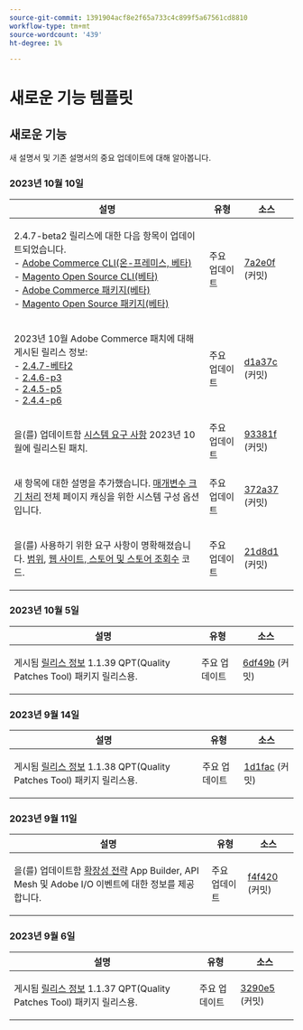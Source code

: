 ```yaml
---
source-git-commit: 1391904acf8e2f65a733c4c899f5a67561cd8810
workflow-type: tm+mt
source-wordcount: '439'
ht-degree: 1%

---
```

# 새로운 기능 템플릿

## 새로운 기능

새 설명서 및 기존 설명서의 중요 업데이트에 대해 알아봅니다.

### 2023년 10월 10일

<table style="table-layout:auto;">
  <thead>
    <tr>
      <th>설명</th>
      <th>유형</th>
      <th>소스</th>
    </tr>
  </thead>
  <tbody>
    <tr>
      <td><p>2.4.7-beta2 릴리스에 대한 다음 항목이 업데이트되었습니다.<br />- <a href="https://experienceleague.adobe.com/docs/commerce-operations/reference/commerce-on-premises-beta.html">Adobe Commerce CLI(온-프레미스, 베타)</a><br />- <a href="https://experienceleague.adobe.com/docs/commerce-operations/reference/magento-open-source-beta.html">Magento Open Source CLI(베타)</a><br />- <a href="https://experienceleague.adobe.com/docs/commerce-operations/release/packages/adobe-commerce-beta.html">Adobe Commerce 패키지(베타)</a><br />- <a href="https://experienceleague.adobe.com/docs/commerce-operations/release/packages/magento-open-source-beta.html">Magento Open Source 패키지(베타)</a></p>
</td>
      <td>주요 업데이트</td>
      <td><a href="https://github.com/AdobeDocs/commerce-operations.en/commit/7a2e0f9fd2e74776107ac85de9b785aaf056413c">7a2e0f</a> (커밋)</td>
    </tr>
    <tr>
      <td><p>2023년 10월 Adobe Commerce 패치에 대해 게시된 릴리스 정보:<br />- <a href="https://experienceleague.adobe.com/docs/commerce-operations/release/notes/adobe-commerce/2-4-7.html">2.4.7-베타2</a><br />- <a href="https://experienceleague.adobe.com/docs/commerce-operations/release/notes/security-patches/2-4-6-p3.html">2.4.6-p3</a><br />- <a href="https://experienceleague.adobe.com/docs/commerce-operations/release/notes/security-patches/2-4-5-p5.html">2.4.5-p5</a><br />- <a href="https://experienceleague.adobe.com/docs/commerce-operations/release/notes/security-patches/2-4-4-p6.html">2.4.4-p6</a></p>
</td>
      <td>주요 업데이트</td>
      <td><a href="https://github.com/AdobeDocs/commerce-operations.en/commit/d1a37c01f56c12f4d4553bcd3ad883a321de9ac8">d1a37c</a> (커밋)</td>
    </tr>
    <tr>
      <td><p>을(를) 업데이트함 <a href="https://experienceleague.adobe.com/docs/commerce-operations/installation-guide/system-requirements.html">시스템 요구 사항</a> 2023년 10월에 릴리스된 패치.</p>
</td>
      <td>주요 업데이트</td>
      <td><a href="https://github.com/AdobeDocs/commerce-operations.en/commit/93381f57ab687521e1503144cf5c5442da856310">93381f</a> (커밋)</td>
    </tr>
    <tr>
      <td><p>새 항목에 대한 설명을 추가했습니다. <a href="https://experienceleague.adobe.com/docs/commerce-operations/configuration-guide/cache/configure-varnish-commerce.html">매개변수 크기 처리</a> 전체 페이지 캐싱을 위한 시스템 구성 옵션입니다.</p>
</td>
      <td>주요 업데이트</td>
      <td><a href="https://github.com/AdobeDocs/commerce-operations.en/commit/372a37d8c75aec195951114fa9bc2786fc450bf8">372a37</a> (커밋)</td>
    </tr>
    <tr>
      <td><p>을(를) 사용하기 위한 요구 사항이 명확해졌습니다. <a href="https://experienceleague.adobe.com/docs/commerce-operations/configuration-guide/cli/configuration-management/set-configuration-values.html">범위</a>, <a href="https://experienceleague.adobe.com/docs/commerce-operations/configuration-guide/multi-sites/ms-admin.html">웹 사이트, 스토어 및 스토어 조회수</a> 코드.</p>
</td>
      <td>주요 업데이트</td>
      <td><a href="https://github.com/AdobeDocs/commerce-operations.en/commit/21d8d1f26e44d48c84095c539e68b34066854fda">21d8d1</a> (커밋)</td>
    </tr>
  </tbody>
</table>

### 2023년 10월 5일

<table style="table-layout:auto;">
  <thead>
    <tr>
      <th>설명</th>
      <th>유형</th>
      <th>소스</th>
    </tr>
  </thead>
  <tbody>
    <tr>
      <td><p>게시됨 <a href="https://experienceleague.adobe.com/docs/commerce-operations/tools/quality-patches-tool/release-notes.html">릴리스 정보</a> 1.1.39 QPT(Quality Patches Tool) 패키지 릴리스용.</p>
</td>
      <td>주요 업데이트</td>
      <td><a href="https://github.com/AdobeDocs/commerce-operations.en/commit/6df49bc9d097bf883936b66176022251f9bf3b38">6df49b</a> (커밋)</td>
    </tr>
  </tbody>
</table><!-- date_group -->

### 2023년 9월 14일

<table style="table-layout:auto;">
  <thead>
    <tr>
      <th>설명</th>
      <th>유형</th>
      <th>소스</th>
    </tr>
  </thead>
  <tbody>
    <tr>
      <td><p>게시됨 <a href="https://experienceleague.adobe.com/docs/commerce-operations/tools/quality-patches-tool/release-notes.html">릴리스 정보</a> 1.1.38 QPT(Quality Patches Tool) 패키지 릴리스용.</p>
</td>
      <td>주요 업데이트</td>
      <td><a href="https://github.com/AdobeDocs/commerce-operations.en/commit/1d1fac956ceb8f869b60accfe0180c593d659ec1">1d1fac</a> (커밋)</td>
    </tr>
  </tbody>
</table>

### 2023년 9월 11일

<table style="table-layout:auto;">
  <thead>
    <tr>
      <th>설명</th>
      <th>유형</th>
      <th>소스</th>
    </tr>
  </thead>
  <tbody>
    <tr>
      <td><p>을(를) 업데이트함 <a href="https://experienceleague.adobe.com/docs/commerce-operations/implementation-playbook/architecture/extensibility-strategy.html">확장성 전략</a> App Builder, API Mesh 및 Adobe I/O 이벤트에 대한 정보를 제공합니다.</p>
</td>
      <td>주요 업데이트</td>
      <td><a href="https://github.com/AdobeDocs/commerce-operations.en/commit/f4f420cee5f9241f56107c4218793af394ba1193">f4f420</a> (커밋)</td>
    </tr>
  </tbody>
</table>

### 2023년 9월 6일

<table style="table-layout:auto;">
  <thead>
    <tr>
      <th>설명</th>
      <th>유형</th>
      <th>소스</th>
    </tr>
  </thead>
  <tbody>
    <tr>
      <td><p>게시됨 <a href="https://experienceleague.adobe.com/docs/commerce-operations/tools/quality-patches-tool/release-notes.html">릴리스 정보</a> 1.1.37 QPT(Quality Patches Tool) 패키지 릴리스용.</p>
</td>
      <td>주요 업데이트</td>
      <td><a href="https://github.com/AdobeDocs/commerce-operations.en/commit/3290e58436259a7af81ed81b691a3ad032c812a5">3290e5</a> (커밋)</td>
    </tr>
  </tbody>
</table><!-- date_group --><!-- month_group --><!-- year_group -->
